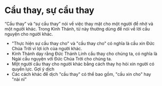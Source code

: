 # Cầu thay, sự cầu thay

“Cầu thay” và “sự cầu thay” nói về việc thay mặt cho một người để nhờ vả một người khác. Trong Kinh Thánh, từ này thường dùng để nói về lời cầu nguyện cho người khác.
- "Thực hiện sự cầu thay cho" và "cầu thay cho" có nghĩa là cầu xin Đức Chúa Trời vì lợi ích của người khác. 
- Kinh Thánh dạy rằng Đức Thánh Linh cầu thay cho chúng ta, có nghĩa là Ngài cầu nguyện với Đức Chúa Trời cho chúng ta. 
- Một người cầu thay cho người khác bằng cách thay họ hỏi xin người có quyền lực. 
Gợi ý dịch
- Các cách khác để dịch "cầu thay" có thể bao gồm, "cầu xin cho" hay "nài nỉ”

